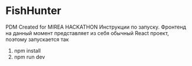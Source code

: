 # FishHunter
PDM Created for MIREA HACKATHON
Инструкции по запуску. Фронтенд на данный момент представляет из себя обычный React проект, поэтому запускается так
1) npm install
2) npm run dev
